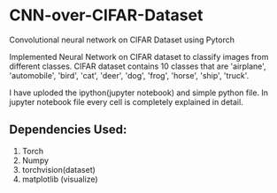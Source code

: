 # CNN-over-CIFAR-Dataset
Convolutional neural network on CIFAR Dataset using Pytorch

Implemented Neural Network on CIFAR dataset to classify images from different classes.
CIFAR dataset contains 10 classes that are 'airplane', 'automobile', 'bird', 'cat', 'deer', 'dog', 'frog', 'horse', 'ship', 'truck'.

I have uploded the ipython(jupyter notebook) and simple python file.
In jupyter notebook file every cell is completely explained in detail.

## Dependencies Used:
1. Torch
2. Numpy
3. torchvision(dataset)
4. matplotlib (visualize)
